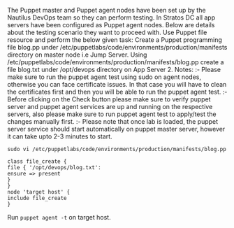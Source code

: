 The Puppet master and Puppet agent nodes have been set up by the Nautilus DevOps team so they can perform testing. In Stratos DC all app servers have been configured as Puppet agent nodes. Below are details about the testing scenario they want to proceed with.
Use Puppet file resource and perform the below given task:
Create a Puppet programming file blog.pp under /etc/puppetlabs/code/environments/production/manifests directory on master node i.e Jump Server.
Using /etc/puppetlabs/code/environments/production/manifests/blog.pp create a file blog.txt under /opt/devops directory on App Server 2.
Notes: :- Please make sure to run the puppet agent test using sudo on agent nodes, otherwise you can face certificate issues. In that case you will have to clean the certificates first and then you will be able to run the puppet agent test.
:- Before clicking on the Check button please make sure to verify puppet server and puppet agent services are up and running on the respective servers, also please make sure to run puppet agent test to apply/test the changes manually first.
:- Please note that once lab is loaded, the puppet server service should start automatically on puppet master server, however it can take upto 2-3 minutes to start.

``` sudo vi /etc/puppetlabs/code/environments/production/manifests/blog.pp  ```

```
class file_create {
file { '/opt/devops/blog.txt':
ensure => present
}
}
node 'target host' {
include file_create
}
```

Run ```puppet agent -t``` on target host.